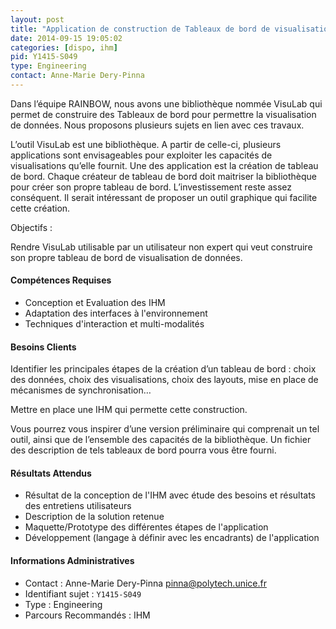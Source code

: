 ```yaml
---
layout: post
title: "Application de construction de Tableaux de bord de visualisation de données"
date: 2014-09-15 19:05:02
categories: [dispo, ihm]
pid: Y1415-S049
type: Engineering
contact: Anne-Marie Dery-Pinna
---
```

       
Dans l’équipe RAINBOW, nous avons une bibliothèque nommée VisuLab qui permet de construire des Tableaux de bord pour permettre la visualisation de données. Nous proposons plusieurs sujets en lien avec ces travaux.

L’outil VisuLab est une bibliothèque. A partir de celle-ci, plusieurs applications sont envisageables pour exploiter les capacités de visualisations qu’elle fournit. Une des application est la création de tableau de bord. Chaque créateur de tableau de bord doit maitriser la bibliothèque pour créer son propre tableau de bord. L’investissement reste assez conséquent. Il serait intéressant de proposer un outil graphique qui facilite cette création.

Objectifs :

Rendre VisuLab utilisable par un utilisateur non expert qui veut construire son propre tableau de bord de visualisation de données.

#### Compétences Requises
- Conception et Evaluation des IHM
- Adaptation des interfaces à l'environnement
- Techniques d'interaction et multi-modalités


#### Besoins Clients
Identifier les principales étapes de la création d’un tableau de bord : choix des données, choix des visualisations, choix des layouts, mise en place de mécanismes de synchronisation…

Mettre en place une IHM qui permette cette construction.

Vous pourrez vous inspirer d’une version préliminaire qui comprenait un tel outil, ainsi que de l’ensemble des capacités de la bibliothèque. Un fichier des description de tels tableaux de bord pourra vous être fourni.

#### Résultats Attendus
- Résultat de la conception de l'IHM avec étude des besoins et résultats des entretiens utilisateurs
- Description de la solution retenue
- Maquette/Prototype des différentes étapes de l'application
- Développement (langage à définir avec les encadrants) de l'application
     

#### Informations Administratives
  * Contact : Anne-Marie Dery-Pinna <pinna@polytech.unice.fr>
  * Identifiant sujet : `Y1415-S049`
  * Type : Engineering
  * Parcours Recommandés : IHM
     